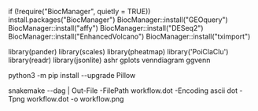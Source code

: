 if (!require("BiocManager", quietly = TRUE))
    install.packages("BiocManager")
BiocManager::install("GEOquery")
BiocManager::install("affy")
BiocManager::install("DESeq2")
BiocManager::install("EnhancedVolcano")
BiocManager::install("tximport")

library(pander)
library(scales)
library(pheatmap)
library('PoiClaClu')
library(readr)
library(jsonlite)
ashr
gplots
venndiagram
ggvenn

python3 -m pip install --upgrade Pillow


snakemake --dag | Out-File -FilePath workflow.dot -Encoding ascii
dot -Tpng workflow.dot -o workflow.png